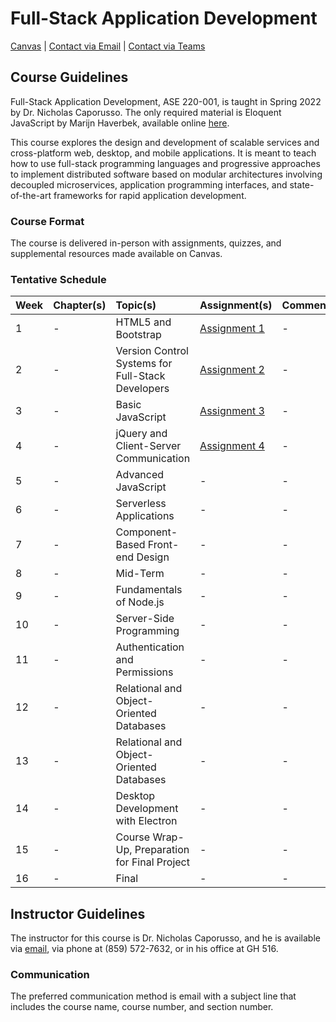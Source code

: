 # Full-Stack Application Development

[Canvas](https://nku.instructure.com/courses/47643) | [Contact via Email](mailto:caporusson1@nku.edu) | 
[Contact via Teams](https://teams.microsoft.com/l/chat/0/0?users=caporusson1@nku.edu)

## Course Guidelines

Full-Stack Application Development, ASE 220-001, is taught in Spring 2022 by Dr. Nicholas Caporusso. The only required 
material is Eloquent JavaScript by Marijn Haverbek, available online [here](https://eloquentjavascript.net/).

This course explores the design and development of scalable services and cross-platform web, desktop, and mobile 
applications. It is meant to teach how to use full-stack programming languages and progressive approaches to implement 
distributed software based on modular architectures involving decoupled microservices, application programming 
interfaces, and state-of-the-art frameworks for rapid application development.

### Course Format

The course is delivered in-person with assignments, quizzes, and supplemental resources made available on Canvas.

### Tentative Schedule

| Week | Chapter(s) | Topic(s)                                          | Assignment(s)                                                                                                        | Comment(s) |
|:-----|:-----------|:--------------------------------------------------|:---------------------------------------------------------------------------------------------------------------------|:-----------|
| 1    | -          | HTML5 and Bootstrap                               | [Assignment 1](https://github.com/muzzarellimj/full-stack-application-development/tree/main/assignment/assignment-1) | -          |
| 2    | -          | Version Control Systems for Full-Stack Developers | [Assignment 2](https://github.com/muzzarellimj/full-stack-application-development/tree/main/assignment/assignment-2) | -          |
| 3    | -          | Basic JavaScript                                  | [Assignment 3](https://github.com/muzzarellimj/full-stack-application-development/tree/main/assignment/assignment-3) | -          |
| 4    | -          | jQuery and Client-Server Communication            | [Assignment 4](https://github.com/muzzarellimj/full-stack-application-development/tree/main/assignment/assignment-4) | -          |
| 5    | -          | Advanced JavaScript                               | -                                                                                                                    | -          |
| 6    | -          | Serverless Applications                           | -                                                                                                                    | -          |
| 7    | -          | Component-Based Front-end Design                  | -                                                                                                                    | -          |
| 8    | -          | Mid-Term                                          | -                                                                                                                    | -          |
| 9    | -          | Fundamentals of Node.js                           | -                                                                                                                    | -          |
| 10   | -          | Server-Side Programming                           | -                                                                                                                    | -          |
| 11   | -          | Authentication and Permissions                    | -                                                                                                                    | -          |
| 12   | -          | Relational and Object-Oriented Databases          | -                                                                                                                    | -          |
| 13   | -          | Relational and Object-Oriented Databases          | -                                                                                                                    | -          |
| 14   | -          | Desktop Development with Electron                 | -                                                                                                                    | -          |
| 15   | -          | Course Wrap-Up, Preparation for Final Project     | -                                                                                                                    | -          |
| 16   | -          | Final                                             | -                                                                                                                    | -          |

## Instructor Guidelines

The instructor for this course is Dr. Nicholas Caporusso, and he is available via [email](mailto:caporusson1@nku.edu), 
via phone at (859) 572-7632, or in his office at GH 516.

### Communication

The preferred communication method is email with a subject line that includes the course name, course number, and 
section number.
